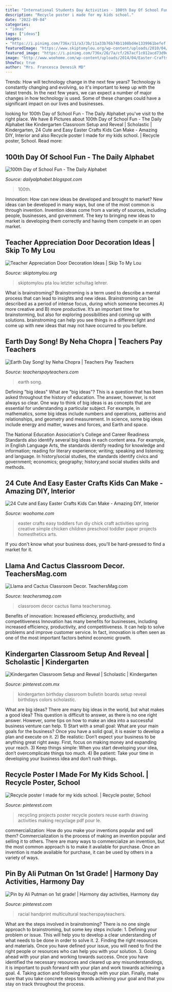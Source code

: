```yaml
---
title: "International Students Day Activities - 100th Day Of School Fun"
description: "Recycle poster i made for my kids school."
date: "2022-09-04"
categories:
- "ideas"
tags: ["ideas"]
images:
- "https://i.pinimg.com/736x/11/a3/3b/11a33b76b74b1108bd4e1339961befef.jpg"
featuredImage: "https://www.skiptomylou.org/wp-content/uploads/2010/04/TeacherDoor-superstar-1.jpg"
featured_image: "https://i.pinimg.com/736x/26/7a/cf/267acf1c012acd73d9e954de74e60a45.jpg"
image: "http://www.woohome.com/wp-content/uploads/2014/04/Easter-Crafts-for-Kids-4.jpg"
ShowToc: true
author: "Mrs. Francesca Denesik MD"
---
```



Trends: How will technology change in the next few years?
Technology is constantly changing and evolving, so it's important to keep up with the latest trends. In the next few years, we can expect a number of major changes in how technology is used. Some of these changes could have a significant impact on our lives and businesses.

	

		
looking for 100th Day of School Fun - The Daily Alphabet you've visit to the right place. We have 8 Pictures about 100th Day of School Fun - The Daily Alphabet like Kindergarten Classroom Setup and Reveal | Scholastic | Kindergarten, 24 Cute and Easy Easter Crafts Kids Can Make - Amazing DIY, Interior and also Recycle poster I made for my kids school. | Recycle poster, School. Read more:
		
    
## 100th Day Of School Fun - The Daily Alphabet

<img loading=lazy src="https://4.bp.blogspot.com/-9amKpEeCaYA/VMPiQ_VYcoI/AAAAAAAAEOk/P_2a3rsBW5E/s1600/100th201511.png" onerror="this.onerror=null;this.src='https://tse1.mm.bing.net/th?id=OIP.3fjszDqUScLyNqWFsq0AbgHaJ3&amp;pid=15.1';" alt="100th Day of School Fun - The Daily Alphabet">

_Source: dailyalphabet.blogspot.com_

>100th. 

	

Innovation: How can new ideas be developed and brought to market?
New ideas can be developed in many ways, but one of the most common is through invention. Invention ideas come from a variety of sources, including people, businesses, and government. The key to bringing new ideas to market is developing them correctly and having them compete in an open market.

    
## Teacher Appreciation Door Decoration Ideas | Skip To My Lou

<img loading=lazy src="https://www.skiptomylou.org/wp-content/uploads/2010/04/TeacherDoor-superstar-1.jpg" onerror="this.onerror=null;this.src='https://tse1.mm.bing.net/th?id=OIP.cYkg-tU2Kjc2ahS02dihHwAAAA&amp;pid=15.1';" alt="Teacher Appreciation Door Decoration Ideas | Skip To My Lou">

_Source: skiptomylou.org_

>skiptomylou pta lou letzter schultag lehrer. 

	

What is brainstroming?
Brainstroming is a term used to describe a mental process that can lead to insights and new ideas. Brainstroming can be described as a period of intense focus, during which someone becomes A) more creative and B) more productive. It’s an important time for brainstorming, but also for exploring possibilities and coming up with solutions. brainstroming can help you see things in a different light and come up with new ideas that may not have occurred to you before.

    
## Earth Day Song! By Neha Chopra | Teachers Pay Teachers

<img loading=lazy src="https://ecdn.teacherspayteachers.com/thumbitem/Earth-Day-Song--2501809-1460612277/original-2501809-2.jpg" onerror="this.onerror=null;this.src='https://tse4.mm.bing.net/th?id=OIP.h9vsDnKL_KjAe92J9fXlqAAAAA&amp;pid=15.1';" alt="Earth Day Song! by Neha Chopra | Teachers Pay Teachers">

_Source: teacherspayteachers.com_

>earth song. 

	

Defining "big ideas"
What are "big ideas"? This is a question that has been asked throughout the history of education. The answer, however, is not always so clear.
One way to think of big ideas is as concepts that are essential for understanding a particular subject. For example, in mathematics, some big ideas include numbers and operations, patterns and relationships, and geometry and measurement. In science, some big ideas include energy and matter, waves and forces, and Earth and space.

The National Education Association's College and Career Readiness Standards also identify several big ideas in each content area. For example, in English Language Arts, the standards identify reading for knowledge and information; reading for literary experience; writing; speaking and listening; and language. In history/social studies, the standards identify civics and government; economics; geography; history;and social studies skills and methods.

    
## 24 Cute And Easy Easter Crafts Kids Can Make - Amazing DIY, Interior

<img loading=lazy src="http://www.woohome.com/wp-content/uploads/2014/04/Easter-Crafts-for-Kids-4.jpg" onerror="this.onerror=null;this.src='https://tse3.mm.bing.net/th?id=OIP.K99XlXYiYRzK5WEn8KwNLgHaJ6&amp;pid=15.1';" alt="24 Cute and Easy Easter Crafts Kids Can Make - Amazing DIY, Interior">

_Source: woohome.com_

>easter crafts easy toddlers fun diy chick craft activities spring creative simple chicken children preschool toddler paper projects homesthetics arts. 

	

If you don't know what your business does, you'll be hard-pressed to find a market for it.

    
## Llama And Cactus Classroom Decor. TeachersMag.com

<img loading=lazy src="http://teachersmag.com/wp-content/uploads/2019/09/Preschool9.jpg" onerror="this.onerror=null;this.src='https://tse4.mm.bing.net/th?id=OIP.f-QSPQMtboWl64X4fph6ZAHaJ4&amp;pid=15.1';" alt="Llama and Cactus Classroom Decor. TeachersMag.com">

_Source: teachersmag.com_

>classroom decor cactus llama teachersmag. 

	

Benefits of innovation: Increased efficiency, productivity, and competitiveness
Innovation has many benefits for businesses, including increased efficiency, productivity, and competitiveness. It can help to solve problems and improve customer service. In fact, innovation is often seen as one of the most important factors behind economic growth.

    
## Kindergarten Classroom Setup And Reveal | Scholastic | Kindergarten

<img loading=lazy src="https://i.pinimg.com/736x/11/a3/3b/11a33b76b74b1108bd4e1339961befef.jpg" onerror="this.onerror=null;this.src='https://tse3.mm.bing.net/th?id=OIP.FvQuT6Zn2Rykuv-fwaK-IwHaFj&amp;pid=15.1';" alt="Kindergarten Classroom Setup and Reveal | Scholastic | Kindergarten">

_Source: pinterest.com.mx_

>kindergarten birthday classroom bulletin boards setup reveal birthdays colors scholastic. 

	

What are big ideas?
There are many big ideas in the world, but what makes a good idea? This question is difficult to answer, as there is no one right answer. However, some tips on how to make an idea into a successful business venture can help. 1) Start with a small goal: What are your main goals for the business? Once you have a solid goal, it is easier to develop a plan and execute on it. 2) Be realistic: Don’t expect your business to be anything great right away. First, focus on making money and expanding your reach. 3) Keep things simple: When you start developing your idea, don’t overcomplicate things too much. 4) Be patient: Take your time in developing your business idea and don’t rush things.

    
## Recycle Poster I Made For My Kids School. | Recycle Poster, School

<img loading=lazy src="https://i.pinimg.com/736x/f2/dd/f1/f2ddf15328f5db13bbd2cda46f1e258c--green-ideas-recycling.jpg" onerror="this.onerror=null;this.src='https://tse4.mm.bing.net/th?id=OIP.LnUt4CBkCW5kz5Oj_Ei_JQHaJ3&amp;pid=15.1';" alt="Recycle poster I made for my kids school. | Recycle poster, School">

_Source: pinterest.com_

>recycling projects poster recycle posters reuse earth drawing activities making recyclage pdf pour le. 

	

commercialization: How do you make your inventions popular and sell them?
Commercialization is the process of making an invention popular and selling it to others. There are many ways to commercialize an invention, but the most common approach is to make it available for purchase. Once an invention is made available for purchase, it can be used by others in a variety of ways.

    
## Pin By Ali Putman On 1st Grade! | Harmony Day Activities, Harmony Day

<img loading=lazy src="https://i.pinimg.com/736x/26/7a/cf/267acf1c012acd73d9e954de74e60a45.jpg" onerror="this.onerror=null;this.src='https://tse4.mm.bing.net/th?id=OIP.s4oEjdhkiZbENtk8fn-H7wHaLH&amp;pid=15.1';" alt="Pin by Ali Putman on 1st grade! | Harmony day activities, Harmony day">

_Source: pinterest.com_

>racial handprint multicultural teacherspayteachers. 

	

What are the steps involved in brainstroming?
There is no one single approach to brainstroming, but some key steps include: 1. Defining your problem or issue. This will help you to develop a clear understanding of what needs to be done in order to solve it. 2. Finding the right resources and materials. Once you have defined your issue, you will need to find the right people or resources who can help you with your solution. 3. Going ahead with your plan and working towards success. Once you have identified the necessary resources and cleared up any misunderstandings, it is important to push forward with your plan and work towards achieving a goal. 4. Taking action and following through with your plan. Finally, make sure that you take concrete steps towards achieving your goal and that you stay on track throughout the process.

